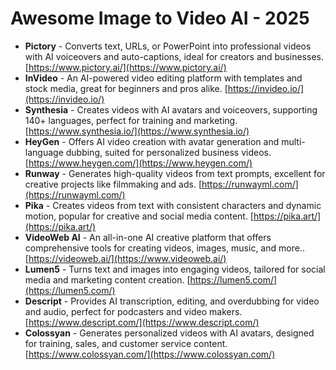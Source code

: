 # Awesome Image to Video AI - 2025
- **Pictory** - Converts text, URLs, or PowerPoint into professional videos with AI voiceovers and auto-captions, ideal for creators and businesses. [https://www.pictory.ai/](https://www.pictory.ai/)
- **InVideo** - An AI-powered video editing platform with templates and stock media, great for beginners and pros alike. [https://invideo.io/](https://invideo.io/)
- **Synthesia** - Creates videos with AI avatars and voiceovers, supporting 140+ languages, perfect for training and marketing. [https://www.synthesia.io/](https://www.synthesia.io/)
- **HeyGen** - Offers AI video creation with avatar generation and multi-language dubbing, suited for personalized business videos. [https://www.heygen.com/](https://www.heygen.com/)
- **Runway** - Generates high-quality videos from text prompts, excellent for creative projects like filmmaking and ads. [https://runwayml.com/](https://runwayml.com/)
- **Pika** - Creates videos from text with consistent characters and dynamic motion, popular for creative and social media content. [https://pika.art/](https://pika.art/)
- **VideoWeb AI** - An all-in-one AI creative platform that offers comprehensive tools for creating videos, images, music, and more.. [https://videoweb.ai/](https://www.videoweb.ai/)
- **Lumen5** - Turns text and images into engaging videos, tailored for social media and marketing content creation. [https://lumen5.com/](https://lumen5.com/)
- **Descript** - Provides AI transcription, editing, and overdubbing for video and audio, perfect for podcasters and video makers. [https://www.descript.com/](https://www.descript.com/)
- **Colossyan** - Generates personalized videos with AI avatars, designed for training, sales, and customer service content. [https://www.colossyan.com/](https://www.colossyan.com/)

